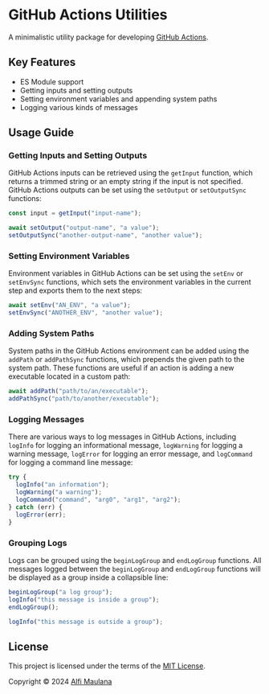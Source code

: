 # GitHub Actions Utilities

A minimalistic utility package for developing [GitHub Actions](https://github.com/features/actions).

## Key Features

- ES Module support
- Getting inputs and setting outputs
- Setting environment variables and appending system paths
- Logging various kinds of messages

## Usage Guide

### Getting Inputs and Setting Outputs

GitHub Actions inputs can be retrieved using the `getInput` function, which returns a trimmed string or an empty string if the input is not specified. GitHub Actions outputs can be set using the `setOutput` or `setOutputSync` functions:

```ts
const input = getInput("input-name");

await setOutput("output-name", "a value");
setOutputSync("another-output-name", "another value");
```

### Setting Environment Variables

Environment variables in GitHub Actions can be set using the `setEnv` or `setEnvSync` functions, which sets the environment variables in the current step and exports them to the next steps:

```ts
await setEnv("AN_ENV", "a value");
setEnvSync("ANOTHER_ENV", "another value");
```

### Adding System Paths

System paths in the GitHub Actions environment can be added using the `addPath` or `addPathSync` functions, which prepends the given path to the system path. These functions are useful if an action is adding a new executable located in a custom path:

```ts
await addPath("path/to/an/executable");
addPathSync("path/to/another/executable");
```

### Logging Messages

There are various ways to log messages in GitHub Actions, including `logInfo` for logging an informational message, `logWarning` for logging a warning message, `logError` for logging an error message, and `logCommand` for logging a command line message:

```ts
try {
  logInfo("an information");
  logWarning("a warning");
  logCommand("command", "arg0", "arg1", "arg2");
} catch (err) {
  logError(err);
}
```

### Grouping Logs

Logs can be grouped using the `beginLogGroup` and `endLogGroup` functions. All messages logged between the `beginLogGroup` and `endLogGroup` functions will be displayed as a group inside a collapsible line:

```ts
beginLogGroup("a log group");
logInfo("this message is inside a group");
endLogGroup();

logInfo("this message is outside a group");
```

## License

This project is licensed under the terms of the [MIT License](./LICENSE).

Copyright © 2024 [Alfi Maulana](https://github.com/threeal)
